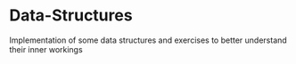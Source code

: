 # Data-Structures
Implementation of some data structures and exercises to better understand their inner workings
